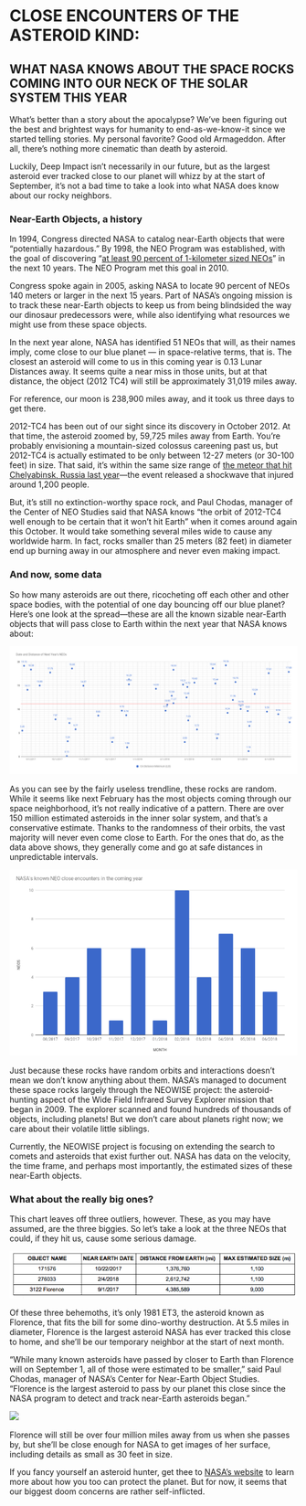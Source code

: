 # CLOSE ENCOUNTERS OF THE ASTEROID KIND: 
## WHAT NASA KNOWS ABOUT THE SPACE ROCKS COMING INTO OUR NECK OF THE SOLAR SYSTEM THIS YEAR

What’s better than a story about the apocalypse? We’ve been figuring out the best and brightest ways for humanity to end-as-we-know-it since we started telling stories. My personal favorite? Good old Armageddon. After all, there’s nothing more cinematic than death by asteroid.

Luckily, Deep Impact isn’t necessarily in our future, but as the largest asteroid ever tracked close to our planet will whizz by at the start of September, it’s not a bad time to take a look into what NASA does know about our rocky neighbors.

### Near-Earth Objects, a history 

In 1994, Congress directed NASA to catalog near-Earth objects that were “potentially hazardous.” By 1998, the NEO Program was established, with the goal of discovering “<a href="https://www.nasa.gov/content/nasas-search-for-asteroids-to-help-protect-earth-and-understand-our-history/">at least 90 percent of 1-kilometer sized NEOs</a>” in the next 10 years. The NEO Program met this goal in 2010.

Congress spoke again in 2005, asking NASA to locate 90 percent of NEOs 140 meters or larger in the next 15 years. Part of NASA’s ongoing mission is to track these near-Earth objects to keep us from being blindsided the way our dinosaur predecessors were, while also identifying what resources we might use from these space objects.

In the next year alone, NASA has identified 51 NEOs that will, as their names imply, come close to our blue planet — in space-relative terms, that is. The closest an asteroid will come to us in this coming year is 0.13 Lunar Distances away. It seems quite a near miss in those units, but at that distance, the object (2012 TC4) will still be approximately 31,019 miles away. 

For reference, our moon is 238,900 miles away, and it took us three days to get there.

2012-TC4 has been out of our sight since its discovery in October 2012. At that time, the asteroid zoomed by, 59,725 miles away from Earth. You’re probably envisioning a mountain-sized colossus careening past us, but 2012-TC4 is actually estimated to be only between 12-27 meters (or 30-100 feet) in size. That said, it’s within the same size range of <a href="https://www.space.com/33623-chelyabinsk-meteor-wake-up-call-for-earth.html">the meteor that hit Chelyabinsk, Russia last year</a>—the event released a shockwave that injured around 1,200 people. 

But, it’s still no extinction-worthy space rock, and Paul Chodas, manager of the Center of NEO Studies said that NASA knows “the orbit of 2012-TC4 well enough to be certain that it won’t hit Earth” when it comes around again this October. It would take something several miles wide to cause any worldwide harm. In fact, rocks smaller than 25 meters (82 feet) in diameter end up burning away in our atmosphere and never even making impact.

### And now, some data

So how many asteroids are out there, ricocheting off each other and other space bodies, with the potential of one day bouncing off our blue planet? Here’s one look at the spread—these are all the known sizable near-Earth objects that will pass close to Earth within the next year that NASA knows about:

<img src="https://github.com/rituprasad92/digital-frameworks-hw/blob/master/chart-3.png?raw=true"></a>

As you can see by the fairly useless trendline, these rocks are random. While it seems like next February has the most objects coming through our space neighborhood, it’s not really indicative of a pattern. There are over 150 million estimated asteroids in the inner solar system, and that’s a conservative estimate. Thanks to the randomness of their orbits, the vast majority will never even come close to Earth. For the ones that do, as the data above shows, they generally come and go at safe distances in unpredictable intervals.

<img src="https://github.com/rituprasad92/digital-frameworks-hw/blob/master/Screen%20Shot%202017-08-22%20at%204.18.40%20PM.png?raw=true"></a>

Just because these rocks have random orbits and interactions doesn’t mean we don’t know anything about them. NASA’s managed to document these space rocks largely through the NEOWISE project: the asteroid-hunting aspect of the Wide Field Infrared Survey Explorer mission that began in 2009. The explorer scanned and found hundreds of thousands of objects, including planets! But we don’t care about planets right now; we care about their volatile little siblings.

Currently, the NEOWISE project is focusing on extending the search to comets and asteroids that exist further out. NASA has data on the velocity, the time frame, and perhaps most importantly, the estimated sizes of these near-Earth objects. 

### What about the really big ones?

This chart leaves off three outliers, however. These, as you may have assumed, are the three biggies. So let’s take a look at the three NEOs that could, if they hit us, cause some serious damage.

<img src="https://github.com/rituprasad92/digital-frameworks-hw/blob/master/asteroidtablebig.png?raw=true"></a>

Of these three behemoths, it’s only 1981 ET3, the asteroid known as Florence, that fits the bill for some dino-worthy destruction. At 5.5 miles in diameter, Florence is the largest asteroid NASA has ever tracked this close to home, and she’ll be our temporary neighbor at the start of next month.

“While many known asteroids have passed by closer to Earth than Florence will on September 1, all of those were estimated to be smaller,” said Paul Chodas, manager of NASA’s Center for Near-Earth Object Studies. “Florence is the largest asteroid to pass by our planet this close since the NASA program to detect and track near-Earth asteroids began.”

<img src="https://www.nasa.gov/sites/default/files/styles/full_width/public/thumbnails/image/asteroidflorence20170817.jpg?itok=yuIyzYKv"></a>

Florence will still be over four million miles away from us when she passes by, but she’ll be close enough for NASA to get images of her surface, including details as small as 30 feet in size.

If you fancy yourself an asteroid hunter, get thee to <a href="https://www.nasa.gov/planetarydefense/faq">NASA’s website</a> to learn more about how you too can protect the planet. But for now, it seems that our biggest doom concerns are rather self-inflicted. 
